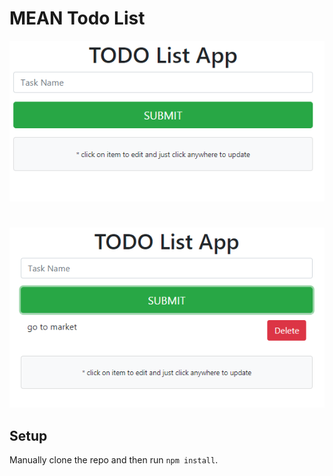 # MEAN Todo List

![MEAN Todo](../screenshots/angular-todo.PNG)
#
![MEAN Todo](../screenshots/angular-todo2.PNG)


## Setup

Manually clone the repo and then run `npm install`.